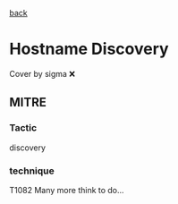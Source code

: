 [back](../index.md)
# Hostname Discovery
Cover by sigma :x: 
## MITRE
### Tactic
discovery
### technique
T1082
Many more think to do...